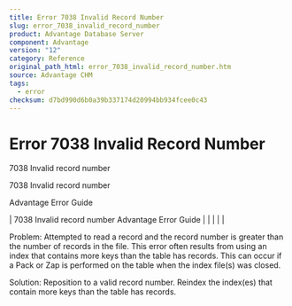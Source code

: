 ```yaml
---
title: Error 7038 Invalid Record Number
slug: error_7038_invalid_record_number
product: Advantage Database Server
component: Advantage
version: "12"
category: Reference
original_path_html: error_7038_invalid_record_number.htm
source: Advantage CHM
tags:
  - error
checksum: d7bd990d6b0a39b337174d20994bb934fcee0c43
---
```


# Error 7038 Invalid Record Number

7038 Invalid record number

7038 Invalid record number

Advantage Error Guide

| 7038 Invalid record number  Advantage Error Guide |  |  |  |  |

Problem: Attempted to read a record and the record number is greater than the number of records in the file. This error often results from using an index that contains more keys than the table has records. This can occur if a Pack or Zap is performed on the table when the index file(s) was closed.

Solution: Reposition to a valid record number. Reindex the index(es) that contain more keys than the table has records.
